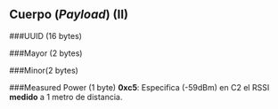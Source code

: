 ## Cuerpo (_Payload_) (II)
###UUID (16 bytes)

###Mayor (2 bytes)

###Minor(2 bytes)

###Measured Power (1 byte)
**0xc5**: Especifica (-59dBm) en C2 el RSSI **medido** a 1 metro de distancia.
